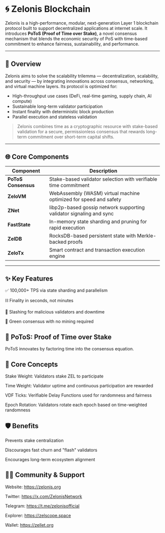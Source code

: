# 🌀 Zelonis Blockchain

Zelonis is a high-performance, modular, next-generation Layer 1 blockchain protocol built to support decentralized applications at internet scale. It introduces **PoToS (Proof of Time over Stake)**, a novel consensus mechanism that blends the economic security of PoS with time-based commitment to enhance fairness, sustainability, and performance.

---

## 🧬 Overview

Zelonis aims to solve the scalability trilemma — decentralization, scalability, and security — by integrating innovations across consensus, networking, and virtual machine layers. Its protocol is optimized for:

- High-throughput use cases (DeFi, real-time gaming, supply chain, AI compute)
- Sustainable long-term validator participation
- Instant finality with deterministic block production
- Parallel execution and stateless validation

> Zelonis combines time as a cryptographic resource with stake-based validation for a secure, permissionless consensus that rewards long-term commitment over short-term capital shifts.

---

## 🌐 Core Components

| Component         | Description                                                                 |
|------------------|-----------------------------------------------------------------------------|
| **PoToS Consensus**   | Stake-based validator selection with verifiable time commitment            |
| **ZeloVM**        | WebAssembly (WASM) virtual machine optimized for speed and safety           |
| **ZNet**          | libp2p-based gossip network supporting validator signaling and sync         |
| **FastState**     | In-memory state sharding and pruning for rapid execution                    |
| **ZelDB**         | RocksDB-based persistent state with Merkle-backed proofs                   |
| **ZeloTx**        | Smart contract and transaction execution engine                             |

---

## ✨ Key Features
✅ 100,000+ TPS via state sharding and parallelism

⛓️ Finality in seconds, not minutes

🔐 Slashing for malicious validators and downtime

🌱 Green consensus with no mining required


## 📜 PoToS: Proof of Time over Stake
PoToS innovates by factoring time into the consensus equation.

## 🧠 Core Concepts
Stake Weight: Validators stake ZEL to participate

Time Weight: Validator uptime and continuous participation are rewarded

VDF Ticks: Verifiable Delay Functions used for randomness and fairness

Epoch Rotation: Validators rotate each epoch based on time-weighted randomness


## 🛡️ Benefits
Prevents stake centralization

Discourages fast churn and "flash" validators

Encourages long-term ecosystem alignment



## 🧑‍💻 Community & Support

Website: https://zelonis.org

Twitter: https://x.com/ZelonisNetwork

Telegram: https://t.me/zelonisofficial

Explorer: https://zelscope.space

Wallet: https://zellet.org

